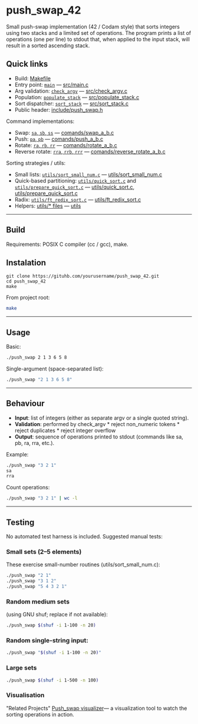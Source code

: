 # push_swap_42

Small push-swap implementation (42 / Codam style) that sorts integers using two stacks and a limited set of operations. The program prints a list of operations (one per line) to stdout that, when applied to the input stack, will result in a sorted ascending stack.

## Quick links
- Build: [Makefile](Makefile)  
- Entry point: [`main`](src/main.c) — [src/main.c](src/main.c)  
- Arg validation: [`check_argv`](src/check_argv.c) — [src/check_argv.c](src/check_argv.c)  
- Population: [`populate_stack`](src/populate_stack.c) — [src/populate_stack.c](src/populate_stack.c)  
- Sort dispatcher: [`sort_stack`](src/sort_stack.c) — [src/sort_stack.c](src/sort_stack.c)  
- Public header: [include/push_swap.h](include/push_swap.h)

Command implementations:
- Swap: [`sa`, `sb`, `ss`](comands/swap_a_b.c) — [comands/swap_a_b.c](comands/swap_a_b.c)  
- Push: [`pa`, `pb`](comands/push_a_b.c) — [comands/push_a_b.c](comands/push_a_b.c)  
- Rotate: [`ra`, `rb`, `rr`](comands/rotate_a_b.c) — [comands/rotate_a_b.c](comands/rotate_a_b.c)  
- Reverse rotate: [`rra`, `rrb`, `rrr`](comands/reverse_rotate_a_b.c) — [comands/reverse_rotate_a_b.c](comands/reverse_rotate_a_b.c)

Sorting strategies / utils:
- Small lists: [`utils/sort_small_num.c`](utils/sort_small_num.c) — [utils/sort_small_num.c](utils/sort_small_num.c)  
- Quick-based partitioning: [`utils/quick_sort.c`](utils/quick_sort.c) and [`utils/prepare_quick_sort.c`](utils/prepare_quick_sort.c) — [utils/quick_sort.c](utils/quick_sort.c), [utils/prepare_quick_sort.c](utils/prepare_quick_sort.c)  
- Radix: [`utils/ft_redix_sort.c`](utils/ft_redix_sort.c) — [utils/ft_redix_sort.c](utils/ft_redix_sort.c)  
- Helpers: [utils/* files](utils/) — [utils](utils/)

---
## Build

Requirements: POSIX C compiler (cc / gcc), make.

## Instalation 

```git
git clone https://gituhb.com/yourusername/push_swap_42.git
cd push_swap_42
make
```
From project root:

```sh
make
```
---
## Usage

Basic: 
```sh
./push_swap 2 1 3 6 5 8
```
Single-argument (space-separated list):
```sh
./push_swap "2 1 3 6 5 8"
```
---

## Behaviour
* **Input**: list of integers (either as separate argv or a single quoted string).
* **Validation**: performed by check_argv
      * reject non_numeric tokens
      * reject duplicates
      * reject integer overflow
* **Output**: sequence of operations printed to stdout (commands like sa, pb, ra, rra, etc.).

Example:
```sh
./push_swap "3 2 1"
sa
rra
```
Count operations: 
```sh
./push_swap "3 2 1" | wc -l
```

---
## Testing
No automated test harness is included. Suggested manual tests:
### Small sets (2–5 elements)
These exercise small-number routines (utils/sort_small_num.c):
```sh
./push_swap "2 1"
./push_swap "3 1 2"
./push_swap "5 4 3 2 1"
```
### Random medium sets
(using GNU shuf; replace if not available):
```sh
./push_swap $(shuf -i 1-100 -n 20)
```
### Random single-string input:
```sh
./push_swap "$(shuf -i 1-100 -n 20)"
```
### Large sets
```sh
./push_swap $(shuf -i 1-500 -n 100)
```
### Visualisation 
"Related Projects"
[Push_swap visualizer](https://github.com/someuser/push_swap_visualizer)— a visualization tool to watch the sorting operations in action.
